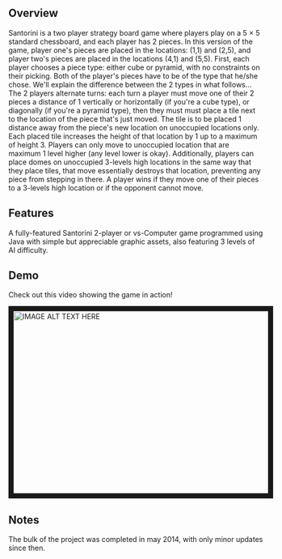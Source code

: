 ## Overview
Santorini is a two player strategy board game where players play on a 5 × 5 standard chessboard, and each
player has 2 pieces. In this version of the game, player one's pieces are placed in the locations: (1,1) and
(2,5), and player two's pieces are placed in the locations (4,1) and (5,5).
First, each player chooses a piece type: either cube or pyramid, with no constraints on their picking. Both
of the player's pieces have to be of the type that he/she chose. We'll explain the difference between the 2
types in what follows...
The 2 players alternate turns: each turn a player must move one of their 2 pieces a distance of 1 vertically
or horizontally (if you're a cube type), or diagonally (if you're a pyramid type), then they must must place
a tile next to the location of the piece that's just moved.
The tile is to be placed 1 distance away from the piece's new location on unoccupied locations only.
Each placed tile increases the height of that location by 1 up to a maximum of height 3. Players can only
move to unoccupied location that are maximum 1 level higher (any level lower is okay). Additionally, players
can place domes on unoccupied 3-levels high locations in  the same way that they place tiles, that move
essentially destroys that location, preventing any piece from stepping in there.
A player wins if they move one of their pieces to a 3-levels high location or if the opponent cannot
move.

## Features
A fully-featured Santorini 2-player or vs-Computer game programmed using Java with simple but appreciable
graphic assets, also featuring 3 levels of AI difficulty.

## Demo

Check out this video showing the game in action!

<a href="http://www.youtube.com/watch?feature=player_embedded&v=YOUTUBE_VIDEO_ID_HERE
" target="_blank"><img src="http://img.youtube.com/vi/5cPt6jUoMEU/0.jpg" 
alt="IMAGE ALT TEXT HERE" width="640" height="360" border="10" /></a>
	
## Notes
The bulk of the project was completed in may 2014, with only minor updates since then.
